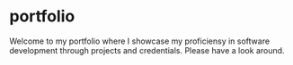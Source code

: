 # portfolio
Welcome to my portfolio where I showcase my proficiensy in software development through projects and credentials. Please have a look around.
